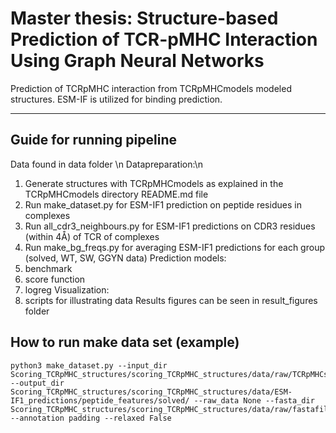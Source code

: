 # Master thesis: Structure-based Prediction of TCR-pMHC Interaction Using Graph Neural Networks
Prediction of TCRpMHC interaction from TCRpMHCmodels modeled structures. ESM-IF is utilized for binding prediction.

------------

Guide for running pipeline 
------------
Data found in data folder \n
Datapreparation:\n
1. Generate structures with TCRpMHCmodels as explained in the TCRpMHCmodels directory README.md file 
2. Run make_dataset.py for ESM-IF1 prediction on peptide residues in complexes 
3. Run all_cdr3_neighbours.py for ESM-IF1 predictions on CDR3 residues (within 4Å) of TCR of complexes
4. Run make_bg_freqs.py for averaging ESM-IF1 predictions for each group (solved, WT, SW, GGYN data)
Prediction models: 
5. benchmark 
6. score function 
7. logreg 
Visualization: 
8. scripts for illustrating data 
Results figures can be seen in result_figures folder 

How to run make data set (example)
------------
    python3 make_dataset.py --input_dir Scoring_TCRpMHC_structures/scoring_TCRpMHC_structures/data/raw/TCRpMHCstructures/solved/ --output_dir Scoring_TCRpMHC_structures/scoring_TCRpMHC_structures/data/ESM-IF1_predictions/peptide_features/solved/ --raw_data None --fasta_dir Scoring_TCRpMHC_structures/scoring_TCRpMHC_structures/data/raw/fastafiles/solved_WT/ --annotation padding --relaxed False
